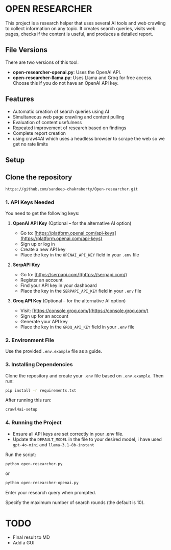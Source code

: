 # OPEN RESEARCHER

This project is a research helper that uses several AI tools and web crawling to collect information on any topic. It creates search queries, visits web pages, checks if the content is useful, and produces a detailed report.

## File Versions

There are two versions of this tool:

- **open-researcher-openai.py**: Uses the OpenAI API.
- **open-researcher-llama.py**: Uses Llama and Groq for free access. Choose this if you do not have an OpenAI API key.

## Features

- Automatic creation of search queries using AI
- Simultaneous web page crawling and content pulling
- Evaluation of content usefulness
- Repeated improvement of research based on findings
- Complete report creation
- using crawl4AI which uses a headless browser to scrape the web so we get no rate limits

## Setup

## Clone the repository
``` bash
https://github.com/sandeep-chakraborty/Open-researcher.git
```

### 1. API Keys Needed

You need to get the following keys:

1. **OpenAI API Key** (Optional – for the alternative AI option)
   - Go to: [https://platform.openai.com/api-keys](https://platform.openai.com/api-keys)
   - Sign up or log in
   - Create a new API key
   - Place the key in the `OPENAI_API_KEY` field in your `.env` file

2. **SerpAPI Key**
   - Go to: [https://serpapi.com/](https://serpapi.com/)
   - Register an account
   - Find your API key in your dashboard
   - Place the key in the `SERPAPI_API_KEY` field in your `.env` file

3. **Groq API Key** (Optional – for the alternative AI option)
   - Visit: [https://console.groq.com/](https://console.groq.com/)
   - Sign up for an account
   - Generate your API key
   - Place the key in the `GROQ_API_KEY` field in your `.env` file

### 2. Environment File

Use the provided `.env.example` file as a guide.

### 3. Installing Dependencies

Clone the repository and create your `.env` file based on `.env.example`. Then run:

```bash
pip install -r requirements.txt
```
After running this run:
```bash
crawl4ai-setup
```

### 4. Running the Project

- Ensure all API keys are set correctly in your .env file.
- Update the `DEFAULT_MODEL` in the file to your desired model, i have used `gpt-4o-mini` and `llama-3.1-8b-instant`

Run the script:

```bash
python open-researcher.py
```
or
```bash
python open-researcher-openai.py
```

Enter your research query when prompted.

Specify the maximum number of search rounds (the default is 10).

# TODO
- Final result to MD
- Add a GUI
